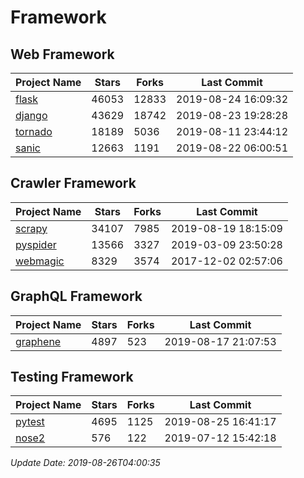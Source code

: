 # Framework

## Web Framework

| Project Name | Stars | Forks | Last Commit |
| ------------ | ----- | ----- | ----------- |
| [flask](https://github.com/pallets/flask) | 46053 | 12833 | 2019-08-24 16:09:32 |
| [django](https://github.com/django/django) | 43629 | 18742 | 2019-08-23 19:28:28 |
| [tornado](https://github.com/tornadoweb/tornado) | 18189 | 5036 | 2019-08-11 23:44:12 |
| [sanic](https://github.com/huge-success/sanic) | 12663 | 1191 | 2019-08-22 06:00:51 |

## Crawler Framework

| Project Name | Stars | Forks | Last Commit |
| ------------ | ----- | ----- | ----------- |
| [scrapy](https://github.com/scrapy/scrapy) | 34107 | 7985 | 2019-08-19 18:15:09 |
| [pyspider](https://github.com/binux/pyspider) | 13566 | 3327 | 2019-03-09 23:50:28 |
| [webmagic](https://github.com/code4craft/webmagic) | 8329 | 3574 | 2017-12-02 02:57:06 |

## GraphQL Framework

| Project Name | Stars | Forks | Last Commit |
| ------------ | ----- | ----- | ----------- |
| [graphene](https://github.com/graphql-python/graphene) | 4897 | 523 | 2019-08-17 21:07:53 |

## Testing Framework

| Project Name | Stars | Forks | Last Commit |
| ------------ | ----- | ----- | ----------- |
| [pytest](https://github.com/pytest-dev/pytest) | 4695 | 1125 | 2019-08-25 16:41:17 |
| [nose2](https://github.com/nose-devs/nose2) | 576 | 122 | 2019-07-12 15:42:18 |

*Update Date: 2019-08-26T04:00:35*